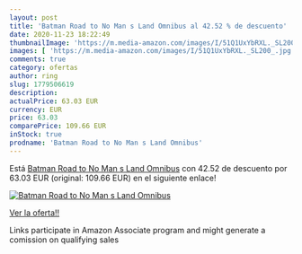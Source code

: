 ```yaml
---
layout: post
title: 'Batman Road to No Man s Land Omnibus al 42.52 % de descuento'
date: 2020-11-23 18:22:49
thumbnailImage: 'https://m.media-amazon.com/images/I/51Q1UxYbRXL._SL200_.jpg'
images: [ 'https://m.media-amazon.com/images/I/51Q1UxYbRXL._SL200_.jpg' ]
comments: true
category: ofertas
author: ring
slug: 1779506619
description:
actualPrice: 63.03 EUR
currency: EUR
price: 63.03
comparePrice: 109.66 EUR
inStock: true
prodname: 'Batman Road to No Man s Land Omnibus'
---
```


Está [Batman Road to No Man s Land Omnibus](https://www.amazon.es/dp/1779506619/?tag=tolees-21) con 42.52 de descuento por 63.03 EUR (original: 109.66 EUR) en el siguiente enlace!

[![Batman Road to No Man s Land Omnibus](https://m.media-amazon.com/images/I/51Q1UxYbRXL._SL200_.jpg)](https://www.amazon.es/dp/1779506619/?tag=tolees-21)

[Ver la oferta!!](https://www.amazon.es/dp/1779506619/?tag=tolees-21)

Links participate in Amazon Associate program and might generate a comission on qualifying sales


